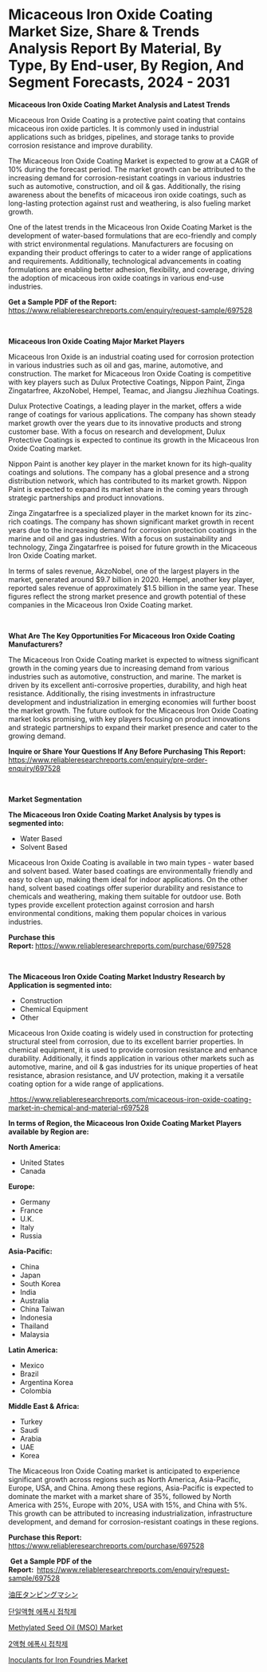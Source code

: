 <p><h1>Micaceous Iron Oxide Coating Market Size, Share & Trends Analysis Report By Material, By Type, By End-user, By Region, And Segment Forecasts, 2024 - 2031</h1></p><p><strong>Micaceous Iron Oxide Coating Market Analysis and Latest Trends</strong></p>
<p><p>Micaceous Iron Oxide Coating is a protective paint coating that contains micaceous iron oxide particles. It is commonly used in industrial applications such as bridges, pipelines, and storage tanks to provide corrosion resistance and improve durability.</p><p>The Micaceous Iron Oxide Coating Market is expected to grow at a CAGR of 10% during the forecast period. The market growth can be attributed to the increasing demand for corrosion-resistant coatings in various industries such as automotive, construction, and oil & gas. Additionally, the rising awareness about the benefits of micaceous iron oxide coatings, such as long-lasting protection against rust and weathering, is also fueling market growth.</p><p>One of the latest trends in the Micaceous Iron Oxide Coating Market is the development of water-based formulations that are eco-friendly and comply with strict environmental regulations. Manufacturers are focusing on expanding their product offerings to cater to a wider range of applications and requirements. Additionally, technological advancements in coating formulations are enabling better adhesion, flexibility, and coverage, driving the adoption of micaceous iron oxide coatings in various end-use industries.</p></p>
<p><strong>Get a Sample PDF of the Report:&nbsp;</strong> <a href="https://www.reliableresearchreports.com/enquiry/request-sample/697528">https://www.reliableresearchreports.com/enquiry/request-sample/697528</a></p>
<p>&nbsp;</p>
<p><strong>Micaceous Iron Oxide Coating Major Market Players</strong></p>
<p><p>Micaceous Iron Oxide is an industrial coating used for corrosion protection in various industries such as oil and gas, marine, automotive, and construction. The market for Micaceous Iron Oxide Coating is competitive with key players such as Dulux Protective Coatings, Nippon Paint, Zinga Zingatarfree, AkzoNobel, Hempel, Teamac, and Jiangsu Jiezhihua Coatings.</p><p>Dulux Protective Coatings, a leading player in the market, offers a wide range of coatings for various applications. The company has shown steady market growth over the years due to its innovative products and strong customer base. With a focus on research and development, Dulux Protective Coatings is expected to continue its growth in the Micaceous Iron Oxide Coating market.</p><p>Nippon Paint is another key player in the market known for its high-quality coatings and solutions. The company has a global presence and a strong distribution network, which has contributed to its market growth. Nippon Paint is expected to expand its market share in the coming years through strategic partnerships and product innovations.</p><p>Zinga Zingatarfree is a specialized player in the market known for its zinc-rich coatings. The company has shown significant market growth in recent years due to the increasing demand for corrosion protection coatings in the marine and oil and gas industries. With a focus on sustainability and technology, Zinga Zingatarfree is poised for future growth in the Micaceous Iron Oxide Coating market.</p><p>In terms of sales revenue, AkzoNobel, one of the largest players in the market, generated around $9.7 billion in 2020. Hempel, another key player, reported sales revenue of approximately $1.5 billion in the same year. These figures reflect the strong market presence and growth potential of these companies in the Micaceous Iron Oxide Coating market.</p></p>
<p>&nbsp;</p>
<p><strong>What Are The Key Opportunities For Micaceous Iron Oxide Coating Manufacturers?</strong></p>
<p><p>The Micaceous Iron Oxide Coating market is expected to witness significant growth in the coming years due to increasing demand from various industries such as automotive, construction, and marine. The market is driven by its excellent anti-corrosive properties, durability, and high heat resistance. Additionally, the rising investments in infrastructure development and industrialization in emerging economies will further boost the market growth. The future outlook for the Micaceous Iron Oxide Coating market looks promising, with key players focusing on product innovations and strategic partnerships to expand their market presence and cater to the growing demand.</p></p>
<p><strong>Inquire or Share Your Questions If Any Before Purchasing This Report:</strong> <a href="https://www.reliableresearchreports.com/enquiry/pre-order-enquiry/697528">https://www.reliableresearchreports.com/enquiry/pre-order-enquiry/697528</a></p>
<p>&nbsp;</p>
<p><strong>Market Segmentation</strong></p>
<p><strong>The Micaceous Iron Oxide Coating Market Analysis by types is segmented into:</strong></p>
<p><ul><li>Water Based</li><li>Solvent Based</li></ul></p>
<p><p>Micaceous Iron Oxide Coating is available in two main types - water based and solvent based. Water based coatings are environmentally friendly and easy to clean up, making them ideal for indoor applications. On the other hand, solvent based coatings offer superior durability and resistance to chemicals and weathering, making them suitable for outdoor use. Both types provide excellent protection against corrosion and harsh environmental conditions, making them popular choices in various industries.</p></p>
<p><strong>Purchase this Report:&nbsp;</strong><a href="https://www.reliableresearchreports.com/purchase/697528">https://www.reliableresearchreports.com/purchase/697528</a></p>
<p>&nbsp;</p>
<p><strong>The Micaceous Iron Oxide Coating Market Industry Research by Application is segmented into:</strong></p>
<p><ul><li>Construction</li><li>Chemical Equipment</li><li>Other</li></ul></p>
<p><p>Micaceous Iron Oxide coating is widely used in construction for protecting structural steel from corrosion, due to its excellent barrier properties. In chemical equipment, it is used to provide corrosion resistance and enhance durability. Additionally, it finds application in various other markets such as automotive, marine, and oil & gas industries for its unique properties of heat resistance, abrasion resistance, and UV protection, making it a versatile coating option for a wide range of applications.</p></p>
<p><a href="https://www.reliableresearchreports.com/micaceous-iron-oxide-coating-market-in-chemical-and-material-r697528">&nbsp;https://www.reliableresearchreports.com/micaceous-iron-oxide-coating-market-in-chemical-and-material-r697528</a></p>
<p><strong>In terms of Region, the Micaceous Iron Oxide Coating Market Players available by Region are:</strong></p>
<p>
    <p> <strong> North America: </strong>
        <ul>
            <li>United States</li>
            <li>Canada</li>
        </ul>
        </p> 
    <p> <strong> Europe: </strong>
        <ul>
            <li>Germany</li>
            <li>France</li>
            <li>U.K.</li>
            <li>Italy</li>
            <li>Russia</li>
        </ul>
        </p> 
    <p> <strong> Asia-Pacific: </strong>
        <ul>
            <li>China</li>
            <li>Japan</li>
            <li>South Korea</li>
            <li>India</li>
            <li>Australia</li>
            <li>China Taiwan</li>
            <li>Indonesia</li>
            <li>Thailand</li>
            <li>Malaysia</li>
        </ul>
        </p> 
    <p> <strong> Latin America: </strong>
        <ul>
            <li>Mexico</li>
            <li>Brazil</li>
            <li>Argentina Korea</li>
            <li>Colombia</li>
        </ul>
        </p> 
    <p> <strong> Middle East & Africa: </strong>
        <ul>
            <li>Turkey</li>
            <li>Saudi</li>
            <li>Arabia</li>
            <li>UAE</li>
            <li>Korea</li>
        </ul>
    </p>
    </p>
<p><p>The Micaceous Iron Oxide Coating market is anticipated to experience significant growth across regions such as North America, Asia-Pacific, Europe, USA, and China. Among these regions, Asia-Pacific is expected to dominate the market with a market share of 35%, followed by North America with 25%, Europe with 20%, USA with 15%, and China with 5%. This growth can be attributed to increasing industrialization, infrastructure development, and demand for corrosion-resistant coatings in these regions.</p></p>
<p><strong>Purchase this Report: </strong><a href="https://www.reliableresearchreports.com/purchase/697528">https://www.reliableresearchreports.com/purchase/697528</a></p>
<p>&nbsp;<strong>Get a Sample PDF of the Report:&nbsp;&nbsp;</strong><a href="https://www.reliableresearchreports.com/enquiry/request-sample/697528">https://www.reliableresearchreports.com/enquiry/request-sample/697528</a></p>
<p><strong></strong></p>
<p><p><a href="https://github.com/zekaoe592392/Market-Research-Report-List-2/blob/main/411549397130.md">油圧タンピングマシン</a></p><p><a href="https://github.com/rrmadityapu/Market-Research-Report-List-1/blob/main/415654388705.md">단일액형 에폭시 접착제</a></p><p><a href="https://github.com/LiamDavis60/Market-Research-Report-List-1/blob/main/methylated-seed-oil-mso-market.md">Methylated Seed Oil (MSO) Market</a></p><p><a href="https://github.com/njolsky1/Market-Research-Report-List-1/blob/main/353720788706.md">2액형 에폭시 접착제</a></p><p><a href="https://github.com/GageWest1962/Market-Research-Report-List-1/blob/main/inoculants-for-iron-foundries-market.md">Inoculants for Iron Foundries Market</a></p></p>